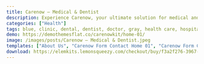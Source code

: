 ```yaml
---
title: Carenow – Medical & Dentist
description: Experience Carenow, your ultimate solution for medical and dental websites. Our comprehensive Medical & Dentist Elementor Template Kit empowers professionals to build an online presence with ease. Thoughtfully designed, it encompasses every aspect of healthcare services. Seamlessly integrate with Elementor for hassle-free customization. Whether you're a clinic, hospital, or practitioner, Carenow caters to your needs. Elevate patient care and trust with a modern touch. This template kit is your gateway to a professional and polished online presence. Transform your medical or dental practice today with Carenow.
categories: ["Health"]
tags: blue, clinic, dental, dentist, doctor, gray, health care, hospitals, laboratory, medic, medicine, orthodontist, pharmacy, plastic surgery, wordpress template
demo: https://demothemesflat.co/carenowkit/home-01/
image: /images/posts/Carenow – Medical & Dentist.jpeg
templates: ["About Us", "Carenow Form Contact Home 01", "Carenow Form Contact", "Carenow Form Subscribe Email", "Carenow Tab Faq Box 01", "Carenow Tab Gallery Box All", "Carenow Tab Team Box 01", "Carenow Tab Testimonials Box 01", "Contact", "Doctor", "Faq", "Footer", "Gallery", "Global", "Header", "Home", "News", "Our Pricing", "Service Details", "Services"]
download: https://elemkits.lemonsqueezy.com/checkout/buy/f3a2f276-3967-4bd6-a16b-a21d6cc26da9
---
```


